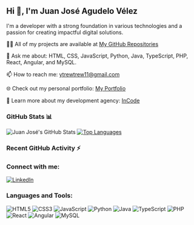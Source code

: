 ## Hi 👋, I'm Juan José Agudelo Vélez

I'm a developer with a strong foundation in various technologies and a passion for creating impactful digital solutions.

👨‍💻 All of my projects are available at [My GitHub Repositories](https://github.com/Pastu17)

💬 Ask me about: HTML, CSS, JavaScript, Python, Java, TypeScript, PHP, React, Angular, and MySQL.

📫 How to reach me: [ytrewtrew11@gmail.com](mailto:Josefovelez22@gmail.com)

🌐 Check out my personal portfolio: [My Portfolio](https://pastuporta-170224.vercel.app/#)

💼 Learn more about my development agency: [InCode](https://incode-three.vercel.app/index.html)

### GitHub Stats 📊
![Juan José's GitHub Stats](https://github-readme-stats.vercel.app/api?username=Pastu17&show_icons=true&theme=radical)
[![Top Languages](https://github-readme-stats.vercel.app/api/top-langs/?username=Pastu17&layout=compact&theme=radical)](https://github.com/anuraghazra/github-readme-stats)

### Recent GitHub Activity ⚡
<!--START_SECTION:activity-->
<!--END_SECTION:activity-->

### Connect with me:
[![LinkedIn](https://img.shields.io/badge/LinkedIn-0077B5?style=for-the-badge&logo=linkedin&logoColor=white)](https://www.linkedin.com/in/juan-jos%C3%A9-agudelo-v%C3%A9lez-38a216271/)

### Languages and Tools:
![HTML5](https://img.shields.io/badge/html5-E34F26?style=for-the-badge&logo=html5&logoColor=white)
![CSS3](https://img.shields.io/badge/css3-1572B6?style=for-the-badge&logo=css3&logoColor=white)
![JavaScript](https://img.shields.io/badge/javascript-F7DF1E?style=for-the-badge&logo=javascript&logoColor=black)
![Python](https://img.shields.io/badge/python-3776AB?style=for-the-badge&logo=python&logoColor=white)
![Java](https://img.shields.io/badge/java-007396?style=for-the-badge&logo=java&logoColor=white)
![TypeScript](https://img.shields.io/badge/typescript-3178C6?style=for-the-badge&logo=typescript&logoColor=white)
![PHP](https://img.shields.io/badge/php-777BB4?style=for-the-badge&logo=php&logoColor=white)
![React](https://img.shields.io/badge/react-61DAFB?style=for-the-badge&logo=react&logoColor=black)
![Angular](https://img.shields.io/badge/angular-DD0031?style=for-the-badge&logo=angular&logoColor=white)
![MySQL](https://img.shields.io/badge/mysql-4479A1?style=for-the-badge&logo=mysql&logoColor=white)
